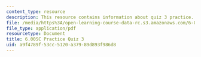 ```yaml
---
content_type: resource
description: This resource contains information about quiz 3 practice.
file: /media/https%3A/open-learning-course-data-rc.s3.amazonaws.com/6-00sc-introduction-to-computer-science-and-programming-spring-2011/a9f4789f53cc5120a37989d893f986d8_MIT6_00SCS11_q3_practice.pdf
file_type: application/pdf
resourcetype: Document
title: 6.00SC Practice Quiz 3
uid: a9f4789f-53cc-5120-a379-89d893f986d8
---
```

